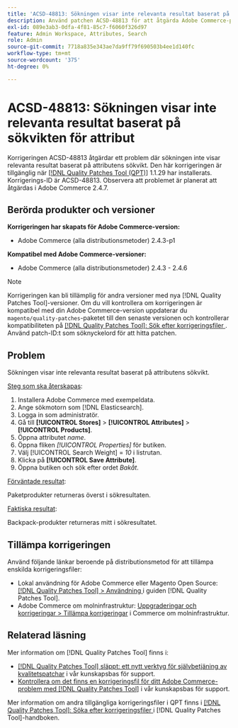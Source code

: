```yaml
---
title: 'ACSD-48813: Sökningen visar inte relevanta resultat baserat på sökvikten för attribut'
description: Använd patchen ACSD-48813 för att åtgärda Adobe Commerce-problemet där sökningen inte ger relevanta resultat baserat på attributens sökvikt.
exl-id: 089e3ab3-0dfa-4f81-85c7-f6060f326d97
feature: Admin Workspace, Attributes, Search
role: Admin
source-git-commit: 7718a835e343ae7da9ff79f690503b4ee1d140fc
workflow-type: tm+mt
source-wordcount: '375'
ht-degree: 0%

---
```


# ACSD-48813: Sökningen visar inte relevanta resultat baserat på sökvikten för attribut

Korrigeringen ACSD-48813 åtgärdar ett problem där sökningen inte visar relevanta resultat baserat på attributens sökvikt. Den här korrigeringen är tillgänglig när [[!DNL Quality Patches Tool (QPT)]](/help/announcements/adobe-commerce-announcements/magento-quality-patches-released-new-tool-to-self-serve-quality-patches.md) 1.1.29 har installerats. Korrigerings-ID är ACSD-48813. Observera att problemet är planerat att åtgärdas i Adobe Commerce 2.4.7.

## Berörda produkter och versioner

**Korrigeringen har skapats för Adobe Commerce-version:**

* Adobe Commerce (alla distributionsmetoder) 2.4.3-p1

**Kompatibel med Adobe Commerce-versioner:**

* Adobe Commerce (alla distributionsmetoder) 2.4.3 - 2.4.6

>[!NOTE]
>
>Korrigeringen kan bli tillämplig för andra versioner med nya [!DNL Quality Patches Tool]-versioner. Om du vill kontrollera om korrigeringen är kompatibel med din Adobe Commerce-version uppdaterar du `magento/quality-patches`-paketet till den senaste versionen och kontrollerar kompatibiliteten på [[!DNL Quality Patches Tool]: Sök efter korrigeringsfiler ](https://experienceleague.adobe.com/tools/commerce-quality-patches/index.html?lang=sv-SE). Använd patch-ID:t som söknyckelord för att hitta patchen.

## Problem

Sökningen visar inte relevanta resultat baserat på attributens sökvikt.

<u>Steg som ska återskapas</u>:

1. Installera Adobe Commerce med exempeldata.
1. Ange sökmotorn som [!DNL Elasticsearch].
1. Logga in som administratör.
1. Gå till **[!UICONTROL Stores]** > **[!UICONTROL Attributes]** > **[!UICONTROL Products]**.
1. Öppna attributet *name*.
1. Öppna fliken *[!UICONTROL Properties]* för butiken.
1. Välj [!UICONTROL Search Weight] = *10* i listrutan.
1. Klicka på **[!UICONTROL Save Attribute]**.
1. Öppna butiken och sök efter ordet *Bakåt*.

<u>Förväntade resultat</u>:

Paketprodukter returneras överst i sökresultaten.

<u>Faktiska resultat</u>:

Backpack-produkter returneras mitt i sökresultatet.

## Tillämpa korrigeringen

Använd följande länkar beroende på distributionsmetod för att tillämpa enskilda korrigeringsfiler:

* Lokal användning för Adobe Commerce eller Magento Open Source: [[!DNL Quality Patches Tool] > Användning ](https://experienceleague.adobe.com/docs/commerce-operations/tools/quality-patches-tool/usage.html?lang=sv-SE) i guiden [!DNL Quality Patches Tool].
* Adobe Commerce om molninfrastruktur: [Uppgraderingar och korrigeringar > Tillämpa korrigeringar](https://experienceleague.adobe.com/docs/commerce-cloud-service/user-guide/develop/upgrade/apply-patches.html?lang=sv-SE) i Commerce om molninfrastruktur.

## Relaterad läsning

Mer information om [!DNL Quality Patches Tool] finns i:

* [[!DNL Quality Patches Tool] släppt: ett nytt verktyg för självbetjäning av kvalitetspatchar](/help/announcements/adobe-commerce-announcements/magento-quality-patches-released-new-tool-to-self-serve-quality-patches.md) i vår kunskapsbas för support.
* [Kontrollera om det finns en korrigeringsfil för ditt Adobe Commerce-problem med  [!DNL Quality Patches Tool]](/help/support-tools/patches-available-in-qpt-tool/check-patch-for-magento-issue-with-magento-quality-patches.md) i vår kunskapsbas för support.

Mer information om andra tillgängliga korrigeringsfiler i QPT finns i [[!DNL Quality Patches Tool]: Söka efter korrigeringsfiler ](https://experienceleague.adobe.com/tools/commerce-quality-patches/index.html?lang=sv-SE) i [!DNL Quality Patches Tool]-handboken.
